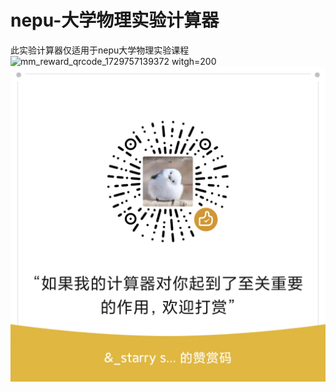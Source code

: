 # nepu-大学物理实验计算器
此实验计算器仅适用于nepu大学物理实验课程
![mm_reward_qrcode_1729757139372 witgh=200](https://github.com/user-attachments/assets/c5b10794-99c3-4ef5-8c06-59ba18f5910)
<img src="https://github.com/QianBingning/nepu-/blob/main/mm_reward_qrcode_1729757139372.png" witgh="200">
